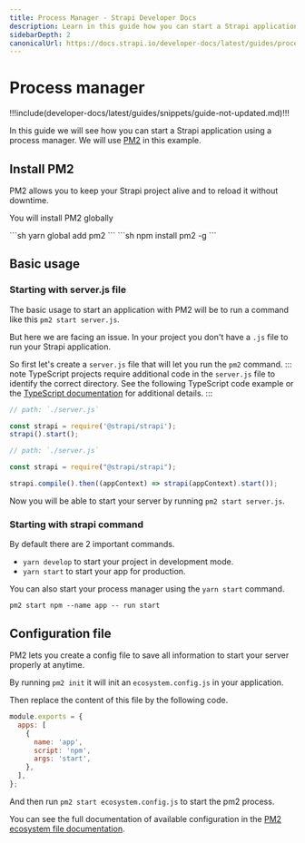 ```yaml
---
title: Process Manager - Strapi Developer Docs
description: Learn in this guide how you can start a Strapi application using a process manager.
sidebarDepth: 2
canonicalUrl: https://docs.strapi.io/developer-docs/latest/guides/process-manager.html
---
```


# Process manager

!!!include(developer-docs/latest/guides/snippets/guide-not-updated.md)!!!

In this guide we will see how you can start a Strapi application using a process manager. We will use [PM2](https://pm2.keymetrics.io/) in this example.

## Install PM2

PM2 allows you to keep your Strapi project alive and to reload it without downtime.

You will install PM2 globally

<code-group>

<code-block title="YARN">
```sh
yarn global add pm2
```
</code-block>

<code-block title="NPM">
```sh
npm install pm2 -g
```
</code-block>

</code-group>

## Basic usage

### Starting with server.js file

The basic usage to start an application with PM2 will be to run a command like this `pm2 start server.js`.

But here we are facing an issue. In your project you don't have a `.js` file to run your Strapi application.

So first let's create a `server.js` file that will let you run the `pm2` command.
::: note
TypeScript projects require additional code in the `server.js` file to identify the correct directory. See the following TypeScript code example or the [TypeScript documentation](/developer-docs/latest/development/typescript.md#start-strapi-programmatically) for additional details.
:::

<code-group>
<code-block title="JAVASCRIPT">

```js
// path: `./server.js`

const strapi = require('@strapi/strapi');
strapi().start();
```

</code-block>
<code-block title="TYPESCRIPT">

```js
// path: `./server.js`

const strapi = require("@strapi/strapi");

strapi.compile().then((appContext) => strapi(appContext).start());
```

</code-block>
</code-group>

Now you will be able to start your server by running `pm2 start server.js`.

### Starting with strapi command

By default there are 2 important commands.

- `yarn develop` to start your project in development mode.
- `yarn start` to start your app for production.

You can also start your process manager using the `yarn start` command.

`pm2 start npm --name app -- run start`

## Configuration file

PM2 lets you create a config file to save all information to start your server properly at anytime.

By running `pm2 init` it will init an `ecosystem.config.js` in your application.

Then replace the content of this file by the following code.

```js
module.exports = {
  apps: [
    {
      name: 'app',
      script: 'npm',
      args: 'start',
    },
  ],
};
```

And then run `pm2 start ecosystem.config.js` to start the pm2 process.

You can see the full documentation of available configuration in the [PM2 ecosystem file documentation](https://pm2.keymetrics.io/docs/usage/application-declaration/).
